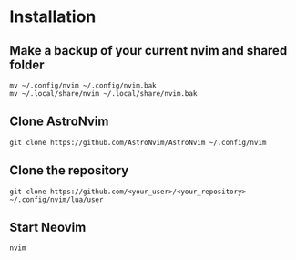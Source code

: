 # Installation

## Make a backup of your current nvim and shared folder

```shell
mv ~/.config/nvim ~/.config/nvim.bak
mv ~/.local/share/nvim ~/.local/share/nvim.bak
```

## Clone AstroNvim

```shell
git clone https://github.com/AstroNvim/AstroNvim ~/.config/nvim
```

## Clone the repository

```shell
git clone https://github.com/<your_user>/<your_repository> ~/.config/nvim/lua/user
```

## Start Neovim

```shell
nvim
```
